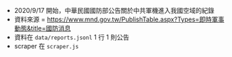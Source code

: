 - 2020/9/17 開始，中華民國國防部公告關於中共軍機進入我國空域的紀錄
- 資料來源 = https://www.mnd.gov.tw/PublishTable.aspx?Types=即時軍事動態&title=國防消息
- 資料在 `data/reports.jsonl` 1 行 1 則公告
- scraper 在 `scraper.js`
